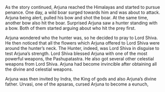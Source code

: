 As the story continued, Arjuna reached the Himalayas and started to pursue penance. One day, a wild boar surged towards him and was about to attack. Arjuna being alert, pulled his bow and shot the boar. At the same time, another bow also hit the boar. Surprised Arjuna saw a hunter standing with a bow. Both of them started arguing about who hit the prey first. 

Arjuna wondered who the hunter was, so he decided to pray to Lord Shiva. He then noticed that all the flowers which Arjuna offered to Lord Shiva were around the hunter’s neck. The Hunter, indeed, was Lord Shiva in disguise to test Arjuna’s strength. Lord Shiva blessed Arjuna with one of the most powerful weapons, the Pashupatastra. He also got several other celestial weapons from Lord Shiva. Arjuna had become invincible after obtaining all the divine and celestial weapons.

Arjuna was then invited by Indra, the King of gods and also Arjuna’s divine father. Urvasi, one of the apsaras, cursed Arjuna to become a eunuch, 